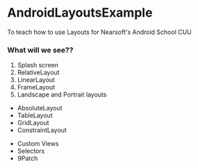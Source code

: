# AndroidLayoutsExample
To teach how to use Layouts for Nearsoft's Android School CUU


### What will we see??

1. Splash screen
2. RelativeLayout
3. LinearLayout
4. FrameLayout
5. Landscape and Portrait layouts

* AbsoluteLayout
* TableLayout
* GridLayout
* ConstraintLayout

- Custom Views
- Selectors
- 9Patch